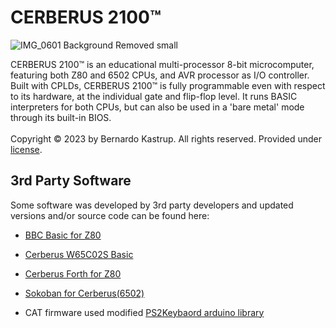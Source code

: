 # CERBERUS 2100™

![IMG_0601 Background Removed small](https://github.com/TheByteAttic/CERBERUS2100/assets/69539226/88f6fabf-902e-4ba8-89cf-b806ca0061c0)

CERBERUS 2100™ is an educational multi-processor 8-bit microcomputer, featuring both Z80 and 6502 CPUs, and AVR processor as I/O controller. Built with CPLDs, CERBERUS 2100™ is fully programmable even with respect to its hardware, at the individual gate and flip-flop level. It runs BASIC interpreters for both CPUs, but can also be used in a 'bare metal' mode through its built-in BIOS.
<br><br>
Copyright © 2023 by Bernardo Kastrup. All rights reserved. Provided under <a href="https://github.com/TheByteAttic/CERBERUS2100/blob/main/LICENSE">license</a>.

## 3rd Party Software

Some software was developed by 3rd party developers and updated versions and/or source code can be found here:

 * [BBC Basic for Z80](https://github.com/breakintoprogram/cerberus-bbc-basic)

 * [Cerberus W65C02S Basic](https://github.com/nihirash/cerberus-w65c02s-basic)

 * [Cerberus Forth for Z80](https://github.com/lennart-benschop/cerberus-z80-forth)

 * [Sokoban for Cerberus(6502)](https://github.com/envenomator/cerberus2080-sokoban)

 * CAT firmware used modified [PS2Keybaord arduino library](https://github.com/PaulStoffregen/PS2Keyboard)
